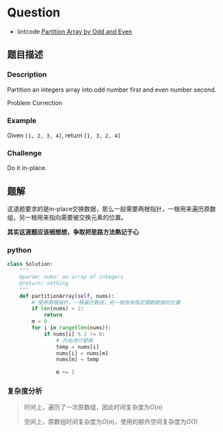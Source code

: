 # Question

- lintcode [Partition Array by Odd and Even](https://www.lintcode.com/problem/partition-array-by-odd-and-even/description)

## 题目描述

### Description

Partition an integers array into odd number first and even number second.

Problem Correction

### Example

Given `[1, 2, 3, 4]`, return `[1, 3, 2, 4]`

### Challenge

Do it in-place.

## 题解

这道题要求的是in-place交换数据，那么一般需要两根指针，一根用来遍历原数组，另一根用来指向需要被交换元素的位置。

**其实这道题应该细想想，争取把思路方法熟记于心**

### python

```python
class Solution:
    """
    @param: nums: an array of integers
    @return: nothing
    """
    def partitionArray(self, nums):
        # 使用两根指针，一根遍历数组，另一根用来指定偶数数据的位置
        if len(nums) < 2:
            return
        m = 0
        for i in range(len(nums)):
            if nums[i] % 2 != 0:
                # 开始进行替换
                temp = nums[i]
                nums[i] = nums[m]
                nums[m] = temp
                
                m += 1
```

### 复杂度分析

> 时间上，遍历了一次原数组，因此时间复杂度为$O(n)$
>
> 空间上，原数组时间复杂度为$O(n)$，使用的额外空间复杂度为$O(1)$